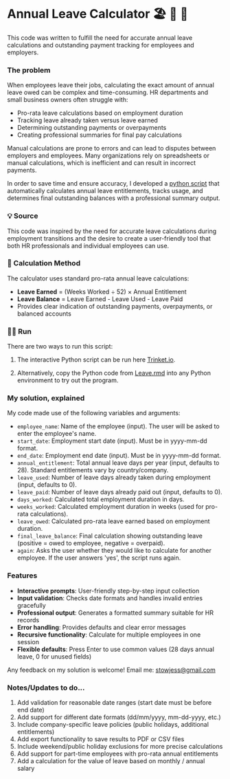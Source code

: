 # Annual Leave Calculator 🏖️ 💼 📅

This code was written to fulfill the need for accurate annual leave calculations and outstanding payment tracking for employees and employers.

### The problem
When employees leave their jobs, calculating the exact amount of annual leave owed can be complex and time-consuming. HR departments and small business owners often struggle with:
- Pro-rata leave calculations based on employment duration
- Tracking leave already taken versus leave earned
- Determining outstanding payments or overpayments
- Creating professional summaries for final pay calculations

Manual calculations are prone to errors and can lead to disputes between employers and employees. Many organizations rely on spreadsheets or manual calculations, which is inefficient and can result in incorrect payments.

In order to save time and ensure accuracy, I developed a [python script](Leave.rmd) that automatically calculates annual leave entitlements, tracks usage, and determines final outstanding balances with a professional summary output.

### 💡 Source
This code was inspired by the need for accurate leave calculations during employment transitions and the desire to create a user-friendly tool that both HR professionals and individual employees can use.

### 🧮 Calculation Method
The calculator uses standard pro-rata annual leave calculations:
- **Leave Earned** = (Weeks Worked ÷ 52) × Annual Entitlement
- **Leave Balance** = Leave Earned - Leave Used - Leave Paid
- Provides clear indication of outstanding payments, overpayments, or balanced accounts

### 🏃‍♀️ Run

There are two ways to run this script:
1. The interactive Python script can be run here [Trinket.io](https://trinket.io/python3/171561a9c746?outputOnly=true&runOption=run&showInstructions=true
).

2. Alternatively, copy the Python code from [Leave.rmd](Leave.rmd) into any Python environment to try out the program.

### My solution, explained

My code made use of the following variables and arguments:

- `employee_name`: Name of the employee (input). The user will be asked to enter the employee's name.
- `start_date`: Employment start date (input). Must be in yyyy-mm-dd format.
- `end_date`: Employment end date (input). Must be in yyyy-mm-dd format.
- `annual_entitlement`: Total annual leave days per year (input, defaults to 28). Standard entitlements vary by country/company.
- `leave_used`: Number of leave days already taken during employment (input, defaults to 0).
- `leave_paid`: Number of leave days already paid out (input, defaults to 0).
- `days_worked`: Calculated total employment duration in days.
- `weeks_worked`: Calculated employment duration in weeks (used for pro-rata calculations).
- `leave_owed`: Calculated pro-rata leave earned based on employment duration.
- `final_leave_balance`: Final calculation showing outstanding leave (positive = owed to employee, negative = overpaid).
- `again`: Asks the user whether they would like to calculate for another employee. If the user answers 'yes', the script runs again.

### Features
- **Interactive prompts**: User-friendly step-by-step input collection
- **Input validation**: Checks date formats and handles invalid entries gracefully
- **Professional output**: Generates a formatted summary suitable for HR records
- **Error handling**: Provides defaults and clear error messages
- **Recursive functionality**: Calculate for multiple employees in one session
- **Flexible defaults**: Press Enter to use common values (28 days annual leave, 0 for unused fields)

Any feedback on my solution is welcome! Email me: stowjess@gmail.com

### Notes/Updates to do...

1. Add validation for reasonable date ranges (start date must be before end date)
2. Add support for different date formats (dd/mm/yyyy, mm-dd-yyyy, etc.)
3. Include company-specific leave policies (public holidays, additional entitlements)
4. Add export functionality to save results to PDF or CSV files
5. Include weekend/public holiday exclusions for more precise calculations
6. Add support for part-time employees with pro-rata annual entitlements
7. Add a calculation for the value of leave based on monthly / annual salary
